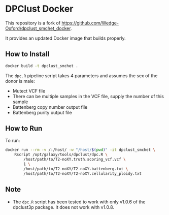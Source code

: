 # DPClust Docker

This repository is a fork of https://github.com/Wedge-Oxford/dpclust_smchet_docker.

It provides an updated Docker image that builds properly.

## How to Install

```bash
docker build -t dpclust_smchet .
```

The `dpc.R` pipeline script takes 4 parameters and assumes the sex of the donor 
is male:

 * Mutect VCF file
 * There can be multiple samples in the VCF file, supply the number of this sample
 * Battenberg copy number output file
 * Battenberg purity output file

## How to Run

To run:

```bash
docker run --rm -v /:/host/ -w "/host/$(pwd)" -it dpclust_smchet \
    Rscript /opt/galaxy/tools/dpclust/dpc.R \
        /host/path/to/T2-noXY.truth.scoring_vcf.vcf \
        1 \
        /host/path/to/T2-noXY/T2-noXY.battenberg.txt \
        /host/path/to/T2-noXY/T2-noXY.cellularity_ploidy.txt
```

## Note

* The `dpc.R` script has been tested to work with only v1.0.6 of the dpclust3p 
    package. It does not work with v1.0.8.

